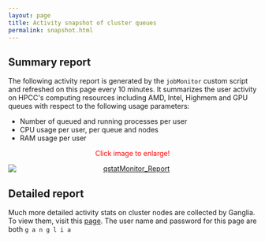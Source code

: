 ```yaml
---
layout: page
title: Activity snapshot of cluster queues
permalink: snapshot.html
---
```



## Summary report

The following activity report is generated by the `jobMonitor` custom script and refreshed on this page every 10 minutes. It summarizes the user activity on HPCC's computing resources including AMD, Intel, Highmem and GPU queues with
respect to the following usage parameters:

* Number of queued and running processes per user
* CPU usage per user, per queue and nodes
* RAM usage per user

<p style="text-align: center;"><font color="red">Click image to enlarge!</font></p>

<div><a href="https://cluster.hpcc.ucr.edu/~tgirke/qstatMonitorWeb.png"><img alt="qstatMonitor_Report" border="0" src="https://cluster.hpcc.ucr.edu/~tgirke/qstatMonitorWeb.png" style="display:block;margin-right:auto;margin-left:auto;text-align:center;"></a></div>


## Detailed report

Much more detailed activity stats on cluster nodes are collected by Ganglia. To view them, visit this [page](http://ganglia.hpcc.ucr.edu/ganglia/). The user name and password for this page are both `g a n g l i a`

